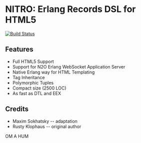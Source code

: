 NITRO: Erlang Records DSL for HTML5
===================================

[![Build Status](https://travis-ci.org/synrc/nitro.svg?branch=master)](https://travis-ci.org/synrc/nitro)

Features
--------

* Full HTML5 Support
* Support for N2O Erlang WebSocket Application Server
* Native Erlang way for HTML Templating
* Tag Inheritance
* Polymorphic Tuples
* Compact size (2500 LOC)
* As fast as DTL and EEX

Credits
-------

* Maxim Sokhatsky -- adaptation
* Rusty Klophaus -- original author

OM A HUM
